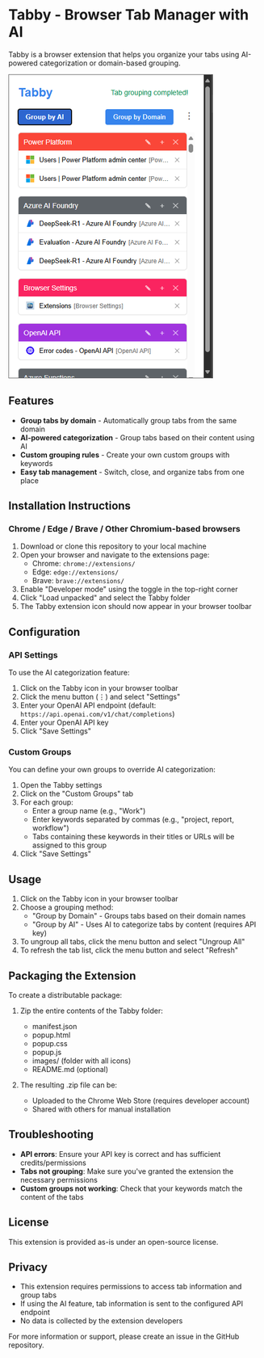 # Tabby - Browser Tab Manager with AI

Tabby is a browser extension that helps you organize your tabs using AI-powered categorization or domain-based grouping.

![Sample screenshot](image.png)

## Features

- **Group tabs by domain** - Automatically group tabs from the same domain
- **AI-powered categorization** - Group tabs based on their content using AI
- **Custom grouping rules** - Create your own custom groups with keywords
- **Easy tab management** - Switch, close, and organize tabs from one place

## Installation Instructions

### Chrome / Edge / Brave / Other Chromium-based browsers

1. Download or clone this repository to your local machine
2. Open your browser and navigate to the extensions page:
   - Chrome: `chrome://extensions/`
   - Edge: `edge://extensions/`
   - Brave: `brave://extensions/`
3. Enable "Developer mode" using the toggle in the top-right corner
4. Click "Load unpacked" and select the Tabby folder
5. The Tabby extension icon should now appear in your browser toolbar

## Configuration

### API Settings

To use the AI categorization feature:

1. Click on the Tabby icon in your browser toolbar
2. Click the menu button (⋮) and select "Settings"
3. Enter your OpenAI API endpoint (default: `https://api.openai.com/v1/chat/completions`)
4. Enter your OpenAI API key
5. Click "Save Settings"

### Custom Groups

You can define your own groups to override AI categorization:

1. Open the Tabby settings
2. Click on the "Custom Groups" tab
3. For each group:
   - Enter a group name (e.g., "Work")
   - Enter keywords separated by commas (e.g., "project, report, workflow")
   - Tabs containing these keywords in their titles or URLs will be assigned to this group
4. Click "Save Settings"

## Usage

1. Click on the Tabby icon in your browser toolbar
2. Choose a grouping method:
   - "Group by Domain" - Groups tabs based on their domain names
   - "Group by AI" - Uses AI to categorize tabs by content (requires API key)
3. To ungroup all tabs, click the menu button and select "Ungroup All"
4. To refresh the tab list, click the menu button and select "Refresh"

## Packaging the Extension

To create a distributable package:

1. Zip the entire contents of the Tabby folder:

   - manifest.json
   - popup.html
   - popup.css
   - popup.js
   - images/ (folder with all icons)
   - README.md (optional)

2. The resulting .zip file can be:
   - Uploaded to the Chrome Web Store (requires developer account)
   - Shared with others for manual installation

## Troubleshooting

- **API errors**: Ensure your API key is correct and has sufficient credits/permissions
- **Tabs not grouping**: Make sure you've granted the extension the necessary permissions
- **Custom groups not working**: Check that your keywords match the content of the tabs

## License

This extension is provided as-is under an open-source license.

## Privacy

- This extension requires permissions to access tab information and group tabs
- If using the AI feature, tab information is sent to the configured API endpoint
- No data is collected by the extension developers

For more information or support, please create an issue in the GitHub repository.
